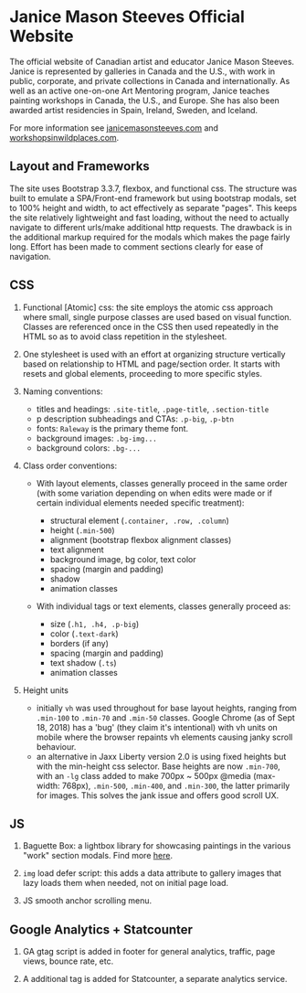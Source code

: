 # **Janice Mason Steeves Official Website**

The official website of Canadian artist and educator Janice Mason Steeves. Janice is represented by galleries in Canada and the U.S., with work in public, corporate, and private collections in Canada and internationally. As well as an active one-on-one Art Mentoring program, Janice teaches painting workshops in Canada, the U.S., and Europe. She has also been awarded artist residencies in Spain, Ireland, Sweden, and Iceland.

For more information see [janicemasonsteeves.com](http://janicemasonsteeves.com) and [workshopsinwildplaces.com](http://workshopsinwildplaces.com).

## **Layout and Frameworks**

The site uses Bootstrap 3.3.7, flexbox, and functional css. The structure was built to emulate a SPA/Front-end framework but using bootstrap modals, set to 100% height and width, to act effectively as separate "pages". This keeps the site relatively lightweight and fast loading, without the need to actually navigate to different urls/make additional http requests. The drawback is in the additional markup required for the modals which makes the page fairly long. Effort has been made to comment sections clearly for ease of navigation.

## **CSS**

1. Functional [Atomic] css: the site employs the atomic css approach where small, single purpose classes are used based on visual function. Classes are referenced once in the CSS then used repeatedly in the HTML so as to avoid class repetition in the stylesheet.

2. One stylesheet is used with an effort at organizing structure vertically based on relationship to HTML and page/section order. It starts with resets and global elements, proceeding to more specific styles.

3. Naming conventions: 

    - titles and headings: `.site-title`, `.page-title`, `.section-title`
    - p description subheadings and CTAs: `.p-big`, `.p-btn`
    - fonts: `Raleway` is the primary theme font.
    - background images: `.bg-img...`
    - background colors: `.bg-...`

4. Class order conventions:

    - With layout elements, classes generally proceed in the same order (with some variation depending on when edits were made or if certain individual elements needed specific treatment):
        - structural element (`.container, .row, .column`)
        - height (`.min-500`)
        - alignment (bootstrap flexbox alignment classes)
        - text alignment
        - background image, bg color, text color
        - spacing (margin and padding)
        - shadow
        - animation classes
        
    - With individual tags or text elements, classes generally proceed as:
        - size (`.h1, .h4, .p-big`)
        - color (`.text-dark`)
        - borders (if any)
        - spacing (margin and padding)
        - text shadow (`.ts`)
        - animation classes

5. Height units
    - initially `vh` was used throughout for base layout heights, ranging from `.min-100` to `.min-70` and `.min-50` classes. Google Chrome (as of Sept 18, 2018) has a 'bug' (they claim it's intentional) with vh units on mobile where the browser repaints vh elements causing janky scroll behaviour.
    - an alternative in Jaxx Liberty version 2.0 is using fixed heights but with the min-height css selector. Base heights are now `.min-700`, with an `-lg` class added to make 700px ~ 500px @media (max-width: 768px), `.min-500`, `.min-400`, and `.min-300`, the latter primarily for images. This solves the jank issue and offers good scroll UX.

## **JS**

1. Baguette Box: a lightbox library for showcasing paintings in the various "work" section modals. Find more [here](https://feimosi.github.io/baguetteBox.js/).

2. `img` load defer script: this adds a data attribute to gallery images that lazy loads them when needed, not on initial page load. 

3. JS smooth anchor scrolling menu.

 ## **Google Analytics + Statcounter**
    
1. GA gtag script is added in footer for general analytics, traffic, page views, bounce rate, etc.

2. A additional tag is added for Statcounter, a separate analytics service.